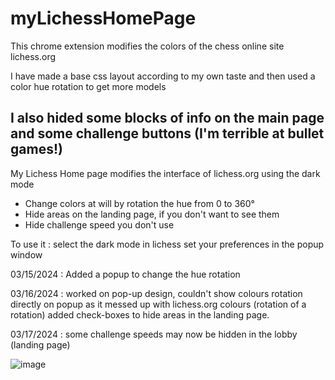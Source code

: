 # myLichessHomePage
This chrome extension modifies the colors of the chess online site lichess.org

I have made a base css layout according to my own taste
and then used a color hue rotation to get more models

I also hided some blocks of info on the main page and some challenge buttons (I'm terrible at bullet games!)
----
My Lichess Home page modifies the interface of lichess.org using the dark mode
- Change colors at will by rotation the hue from 0 to 360°
- Hide areas on the landing page, if you don't want to see them
- Hide challenge speed you don't use

To use it : select the dark mode in lichess 
set your preferences in the popup window

03/15/2024 : Added a popup to change the hue rotation 

03/16/2024 : worked on pop-up design, couldn't show colours rotation directly on popup as it messed up with lichess.org colours (rotation of a rotation) added check-boxes to hide areas in the landing page.

03/17/2024 : some challenge speeds may now be hidden in the lobby (landing page)


![image](https://github.com/PhilippeMarcMeyer/myLichessHomePage/assets/2178299/315c29fd-bef2-47a9-bbe4-27f069cf73db)
